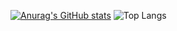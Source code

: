 [![Anurag's GitHub stats](https://github-readme-stats.vercel.app/api?username=philipprienergoflix)](https://github.com/anuraghazra/github-readme-stats)
![Top Langs](https://github-readme-stats.vercel.app/api/top-langs/?username=anuraghazra&size_weight=0.5&count_weight=0.5)

